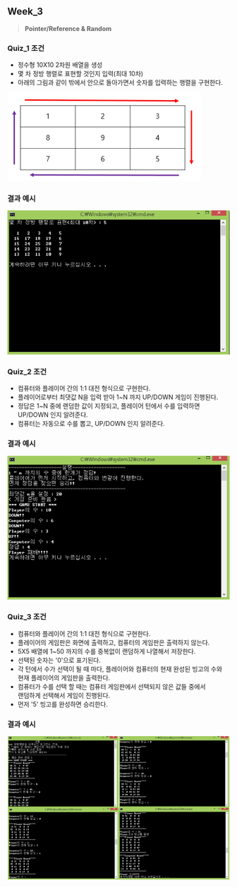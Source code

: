 ## Week_3
>**Pointer/Reference & Random**

### Quiz_1 조건
- 정수형 10X10 2차원 배열을 생성
- 몇 차 정방 행렬로 표현할 것인지 입력(최대 10차)
- 아래의 그림과 같이 밖에서 안으로 돌아가면서 숫자를 입력하는 행렬을 구현한다.

![Quiz1_조건](Quiz1_조건.PNG)
### 결과 예시
![Quiz1](Quiz1.png)

### Quiz_2 조건
- 컴퓨터와 플레이어 간의 1:1 대전 형식으로 구현한다.
- 플레이어로부터 최댓값 N을 입력 받아 1~N 까지 UP/DOWN 게임이 진행된다.
- 정답은 1~N 중에 랜덤한 값이 지정되고, 플레이어 턴에서 수를 입력하면 UP/DOWN 인지 알려준다.
- 컴퓨터는 자동으로 수를 뽑고, UP/DOWN 인지 알려준다.

### 결과 예시
![Quiz2](Quiz2.png)

### Quiz_3 조건
- 컴퓨터와 플레이어 간의 1:1 대전 형식으로 구현한다.
- 플레이어의 게임판은 화면에 출력하고, 컴퓨터의 게임판은 출력하지 않는다.
- 5X5 배열에 1~50 까지의 수를 중복없이 랜덤하게 나열해서 저장한다.
- 선택된 숫자는 '0'으로 표기된다.
- 각 턴에서 수가 선택이 될 때 마다, 플레이어와 컴퓨터의 현재 완성된 빙고의 수와 <br>
현재 플레이어의 게임판을 출력한다.
- 컴퓨터가 수를 선택 할 때는 컴퓨터 게임판에서 선택되지 않은 값들 중에서 <br>
랜덤하게 선택해서 게임이 진행된다.
- 먼저 '5' 빙고를 완성하면 승리한다.

### 결과 예시
![Quiz3](Quiz3.png)
